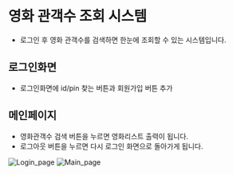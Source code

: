 # 영화 관객수 조회 시스템
- 로그인 후 영화 관객수를 검색하면 한눈에 조회할 수 있는 시스템입니다.

## 로그인화면
- 로그인화면에 id/pin 찾는 버튼과 회원가입 버튼 추가


## 메인페이지
- 영화관객수 검색 버튼을 누르면 영화리스트 출력이 됩니다.
- 로그아웃 버튼을 누르면 다시 로그인 화면으로 돌아가게 됩니다.

 ![Login_page](https://user-images.githubusercontent.com/71112924/101282791-6f260580-381a-11eb-81e3-06a821ec0036.png)
![Main_page](https://user-images.githubusercontent.com/71112924/101282823-91b81e80-381a-11eb-8eaa-5a5bba8fffde.png)
